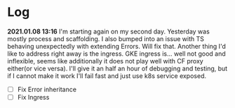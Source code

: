 # Log

**2021.01.08 13:16** I'm starting again on my second day. Yesterday was mostly process and scaffolding. I also bumped into an issue with TS behaving unexpectedly with extending Errors. Will fix that. Another thing I'd like to address right away is the ingress. GKE ingress is... well not good and inflexible, seems like additionally it does not play well with CF proxy either(or vice versa). I'll give it an half an hour of debugging and testing, but if I cannot make it work I'll fail fast and just use k8s service exposed.

- [ ] Fix Error inheritance
- [ ] Fix Ingress
